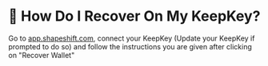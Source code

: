 # 🏥 How Do I Recover On My KeepKey?

Go to [app.shapeshift.com](https://app.shapeshift.com/#/dashboard), connect your KeepKey (Update your KeepKey if prompted to do so) and follow the instructions you are given after clicking on "Recover Wallet"
